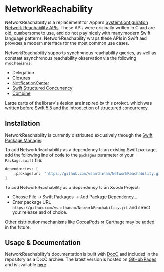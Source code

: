 # NetworkReachability

NetworkReachability is a replacement for Apple's [SystemConfiguration](https://developer.apple.com/documentation/systemconfiguration) [Network Reachability APIs](https://developer.apple.com/documentation/systemconfiguration/scnetworkreachability?language=swift). These APIs were originally written in C and are old, cumbersome to use, and do not play nicely with many modern Swift language patterns. NetworkReachability wraps these APIs in Swift and provides a modern interface for the most common use cases.

NetworkReachability supports synchronous reachability queries, as well as constant asynchronous reachability observation via the following mechanisms:

* Delegation
* Closures
* [NotificationCenter](https://developer.apple.com/documentation/foundation/notificationcenter)
* [Swift Structured Concurrency](https://docs.swift.org/swift-book/LanguageGuide/Concurrency.html)
* [Combine](https://developer.apple.com/documentation/combine)

Large parts of the library's design are inspired by [this project](https://github.com/ashleymills/Reachability.swift), which was written before Swift 5.5 and the introduction of structured concurrency.

## Installation

NetworkReachability is currently distributed exclusively through the [Swift Package Manager](https://www.swift.org/package-manager/). 

To add NetworkReachability as a dependency to an existing Swift package, add the following line of code to the `packages` parameter of your `Package.swift` file:

```swift
dependencies: [
    .package(url: "https://github.com/vsanthanam/NetworkReachability.git", .upToNextMajor(from: "1.0.0"))
]
```

To add NetworkReachability as a dependency to an Xcode Project: 

- Choose File -> Swift Packages -> Add Package Dependency...
- Enter package URL `https://github.com/vsanthanam/NetworkReachability.git` and select your release and of choice.

Other distribution mechanisms like CocoaPods or Carthage may be added in the future.

## Usage & Documentation

NetworkReachability's documentation is built with [DocC](https://developer.apple.com/documentation/docc) and included in the repository as a DocC archive. The latest version is hosted on [GitHub Pages](https://pages.github.com) and is available [here](https://reachability.tools/docs/documentation/networkreachability).
